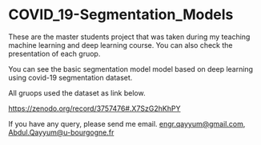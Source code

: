 # COVID_19-Segmentation_Models
These are the master students project that was taken during my teaching machine learning and deep learning course.
You can also check the presentation of each gruop.

You can see the basic segmentation model model based on deep learning using covid-19 segmentation dataset.

All gruops used the dataset as link below.

https://zenodo.org/record/3757476#.X7SzG2hKhPY

If you have any query, please send me email.
engr.qayyum@gmail.com, Abdul.Qayyum@u-bourgogne.fr
